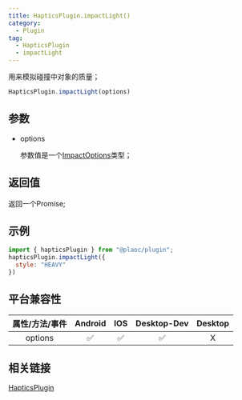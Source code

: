```yaml
---
title: HapticsPlugin.impactLight()
category:
  - Plugin
tag:
  - HapticsPlugin
  - impactLight
---
```


用来模拟碰撞中对象的质量；


```js
HapticsPlugin.impactLight(options)
```

## 参数

  - options

    参数值是一个[ImpactOptions](../../interface/impact-options/index.md)类型；
    

## 返回值

  返回一个Promise;

## 示例
```js
import { hapticsPlugin } from "@plaoc/plugin";
hapticsPlugin.impactLight({
  style: "HEAVY"
})
```

## 平台兼容性

| 属性/方法/事件 | Android | IOS | Desktop-Dev | Desktop |
|:------------:|:-------:|:---:|:-----------:|:-------:|
| options      | ✅       | ✅  | ✅         | X       |

## 相关链接

[HapticsPlugin](../index.md)


